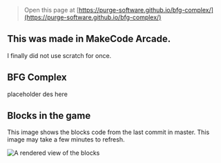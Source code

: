  > Open this page at [https://purge-software.github.io/bfg-complex/](https://purge-software.github.io/bfg-complex/)
## This was made in MakeCode Arcade.
I finally did not use scratch for once.
## BFG Complex
placeholder des here
## Blocks in the game

This image shows the blocks code from the last commit in master.
This image may take a few minutes to refresh.

![A rendered view of the blocks](https://github.com/tellmehey/bfg-complex/raw/master/.github/makecode/blocks.png)
